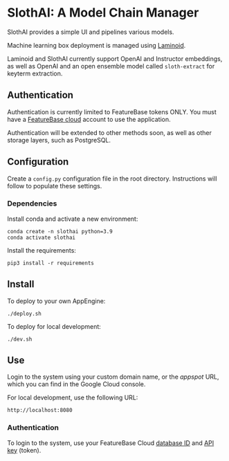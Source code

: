 # SlothAI: A Model Chain Manager
SlothAI provides a simple UI and pipelines various models.

Machine learning box deployment is managed using [Laminoid](https://github.com/FeatureBaseDB/Laminoid).

Laminoid and SlothAI currently support OpenAI and Instructor embeddings, as well as OpenAI and an open ensemble model called `sloth-extract` for keyterm extraction.

## Authentication
Authentication is currently limited to FeatureBase tokens ONLY. You must have a [FeatureBase cloud](https://cloud.featurebase.com/) account to use the application.

Authentication will be extended to other methods soon, as well as other storage layers, such as PostgreSQL.

## Configuration
Create a `config.py` configuration file in the root directory. Instructions will follow to populate these settings.

### Dependencies
Install conda and activate a new environment:

```
conda create -n slothai python=3.9
conda activate slothai
```

Install the requirements:

```
pip3 install -r requirements
```

## Install

To deploy to your own AppEngine:

```
./deploy.sh
```

To deploy for local development:

```
./dev.sh
```

## Use
Login to the system using your custom domain name, or the *appspot* URL, which you can find in the Google Cloud console.

For local development, use the following URL:

```
http://localhost:8080
```

### Authentication
To login to the system, use your FeatureBase Cloud [database ID](https://cloud.featurebase.com/databases) and [API key](https://cloud.featurebase.com/configuration/api-keys) (token).

